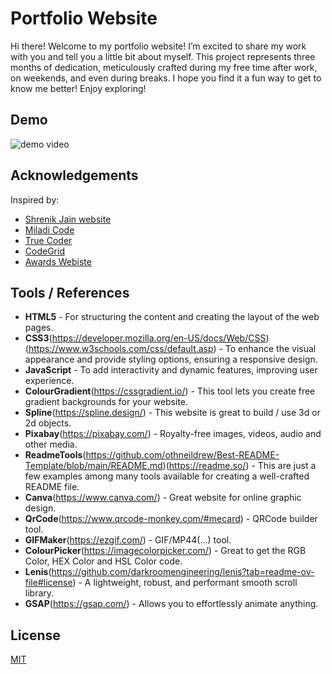 # Portfolio Website

Hi there! Welcome to my portfolio website! I’m excited to share my work with you and tell you a little bit about myself. This project represents three months of dedication, meticulously crafted during my free time after work, on weekends, and even during breaks. I hope you find it a fun way to get to know me better! Enjoy exploring!


## Demo

![demo video](./screenshot/website.gif)


## Acknowledgements

Inspired by: 
- [Shrenik Jain website](https://shrenik-jain.github.io/index.html)
- [Miladi Code](https://www.youtube.com/@miladi-code)
- [True Coder](https://www.youtube.com/@TrueCoder)
- [CodeGrid](https://www.youtube.com/@codegrid)
- [Awards Webiste](https://www.awwwards.com/websites/)


## Tools / References

- **HTML5** - For structuring the content and creating the layout of the web pages.
- **CSS3**(https://developer.mozilla.org/en-US/docs/Web/CSS)(https://www.w3schools.com/css/default.asp) - To enhance the visual appearance and provide styling options, ensuring a responsive design.
- **JavaScript** - To add interactivity and dynamic features, improving user experience.
- **ColourGradient**(https://cssgradient.io/) - This tool lets you create free gradient backgrounds for your website.
- **Spline**(https://spline.design/) - This website is great to build / use 3d or 2d objects.
- **Pixabay**(https://pixabay.com/) - Royalty-free images, videos, audio and other media.
- **ReadmeTools**(https://github.com/othneildrew/Best-README-Template/blob/main/README.md)(https://readme.so/) - This are just a few examples among many tools available for creating a well-crafted README file.
- **Canva**(https://www.canva.com/) - Great website for online graphic design.
- **QrCode**(https://www.qrcode-monkey.com/#mecard) - QRCode builder tool.
- **GIFMaker**(https://ezgif.com/) - GIF/MP44(...) tool.
- **ColourPicker**(https://imagecolorpicker.com/) - Great to get the RGB Color, HEX Color and HSL Color code.
- **Lenis**(https://github.com/darkroomengineering/lenis?tab=readme-ov-file#license) - A lightweight, robust, and performant smooth scroll library.
- **GSAP**(https://gsap.com/) - Allows you to effortlessly animate anything.


## License

[MIT](https://choosealicense.com/licenses/mit/)
